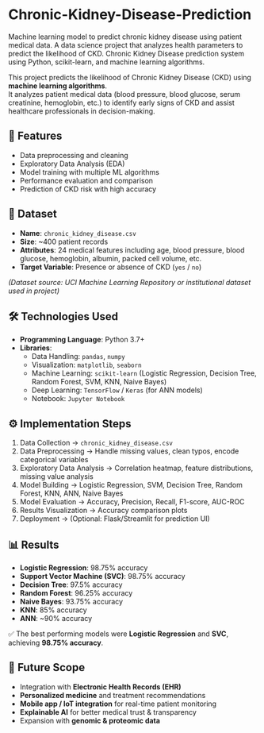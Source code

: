 # Chronic-Kidney-Disease-Prediction
Machine learning model to predict chronic kidney disease using patient medical data.  A data science project that analyzes health parameters to predict the likelihood of CKD. Chronic Kidney Disease prediction system using Python, scikit-learn, and machine learning algorithms.

This project predicts the likelihood of Chronic Kidney Disease (CKD) using **machine learning algorithms**.  
It analyzes patient medical data (blood pressure, blood glucose, serum creatinine, hemoglobin, etc.) to identify early signs of CKD and assist healthcare professionals in decision-making.


## 📌 Features
- Data preprocessing and cleaning  
- Exploratory Data Analysis (EDA)  
- Model training with multiple ML algorithms  
- Performance evaluation and comparison  
- Prediction of CKD risk with high accuracy  


## 📂 Dataset
- **Name**: `chronic_kidney_disease.csv`  
- **Size**: ~400 patient records  
- **Attributes**: 24 medical features including age, blood pressure, blood glucose, hemoglobin, albumin, packed cell volume, etc.  
- **Target Variable**: Presence or absence of CKD (`yes` / `no`)  

*(Dataset source: UCI Machine Learning Repository or institutional dataset used in project)*  


## 🛠️ Technologies Used
- **Programming Language**: Python 3.7+  
- **Libraries**:  
  - Data Handling: `pandas`, `numpy`  
  - Visualization: `matplotlib`, `seaborn`  
  - Machine Learning: `scikit-learn` (Logistic Regression, Decision Tree, Random Forest, SVM, KNN, Naive Bayes)  
  - Deep Learning: `TensorFlow` / `Keras` (for ANN models)  
  - Notebook: `Jupyter Notebook`  


## ⚙️ Implementation Steps
1. Data Collection → `chronic_kidney_disease.csv`  
2. Data Preprocessing → Handle missing values, clean typos, encode categorical variables  
3. Exploratory Data Analysis → Correlation heatmap, feature distributions, missing value analysis  
4. Model Building → Logistic Regression, SVM, Decision Tree, Random Forest, KNN, ANN, Naive Bayes  
5. Model Evaluation → Accuracy, Precision, Recall, F1-score, AUC-ROC  
6. Results Visualization → Accuracy comparison plots  
7. Deployment → (Optional: Flask/Streamlit for prediction UI)  


## 📊 Results
- **Logistic Regression**: 98.75% accuracy  
- **Support Vector Machine (SVC)**: 98.75% accuracy  
- **Decision Tree**: 97.5% accuracy  
- **Random Forest**: 96.25% accuracy  
- **Naive Bayes**: 93.75% accuracy  
- **KNN**: 85% accuracy  
- **ANN**: ~90% accuracy  

✅ The best performing models were **Logistic Regression** and **SVC**, achieving **98.75% accuracy**.  


## 🚀 Future Scope
- Integration with **Electronic Health Records (EHR)**  
- **Personalized medicine** and treatment recommendations  
- **Mobile app / IoT integration** for real-time patient monitoring  
- **Explainable AI** for better medical trust & transparency  
- Expansion with **genomic & proteomic data**  

